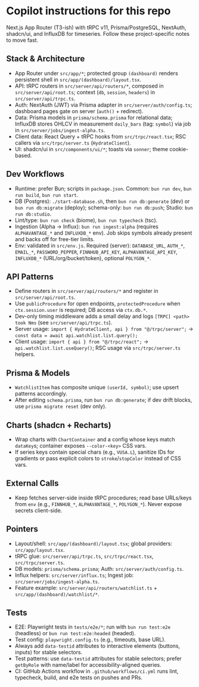 # Copilot instructions for this repo

Next.js App Router (T3-ish) with tRPC v11, Prisma/PostgreSQL, NextAuth, shadcn/ui, and InfluxDB for timeseries. Follow these project-specific notes to move fast.

## Stack & Architecture
- App Router under `src/app/*`; protected group `(dashboard)` renders persistent shell in `src/app/(dashboard)/layout.tsx`.
- API: tRPC routers in `src/server/api/routers/*`, composed in `src/server/api/root.ts`; context (`db`, `session`, `headers`) in `src/server/api/trpc.ts`.
- Auth: NextAuth (JWT) via Prisma adapter in `src/server/auth/config.ts`; dashboard pages gate on server (`auth()` + redirect).
- Data: Prisma models in `prisma/schema.prisma` for relational data; InfluxDB stores OHLCV in measurement `daily_bars` (tag: `symbol`) via job in `src/server/jobs/ingest-alpha.ts`.
- Client data: React Query + tRPC hooks from `src/trpc/react.tsx`; RSC callers via `src/trpc/server.ts` (`HydrateClient`).
- UI: shadcn/ui in `src/components/ui/*`; toasts via `sonner`; theme cookie-based.

## Dev Workflows
- Runtime: prefer Bun; scripts in `package.json`. Common: `bun run dev`, `bun run build`, `bun run start`.
- DB (Postgres): `./start-database.sh`, then `bun run db:generate` (dev) or `bun run db:migrate` (deploy); schema-only: `bun run db:push`; Studio: `bun run db:studio`.
- Lint/type: `bun run check` (biome), `bun run typecheck` (tsc).
- Ingestion (Alpha → Influx): `bun run ingest:alpha` (requires `ALPHAVANTAGE_*` and `INFLUXDB_*` env). Job skips symbols already present and backs off for free-tier limits.
- Env: validated in `src/env.js`. Required (server): `DATABASE_URL`, `AUTH_*`, `EMAIL_*`, `PASSWORD_PEPPER`, `FINNHUB_API_KEY`, `ALPHAVANTAGE_API_KEY`, `INFLUXDB_*` (URL/org/bucket/token), optional `POLYGON_*`.

## API Patterns
- Define routers in `src/server/api/routers/*` and register in `src/server/api/root.ts`.
- Use `publicProcedure` for open endpoints, `protectedProcedure` when `ctx.session.user` is required; DB access via `ctx.db.*`.
- Dev-only timing middleware adds a small delay and logs `[TRPC] <path> took Nms` (see `src/server/api/trpc.ts`).
- Server usage: `import { HydrateClient, api } from "@/trpc/server";` → `const data = await api.watchlist.list.query();`
- Client usage: `import { api } from "@/trpc/react";` → `api.watchlist.list.useQuery()`; RSC usage via `src/trpc/server.ts` helpers.

## Prisma & Models
- `WatchlistItem` has composite unique `(userId, symbol)`; use upsert patterns accordingly.
- After editing `schema.prisma`, run `bun run db:generate`; if dev drift blocks, use `prisma migrate reset` (dev only).

## Charts (shadcn + Recharts)
- Wrap charts with `ChartContainer` and a config whose keys match `dataKey`s; container exposes `--color-<key>` CSS vars.
- If series keys contain special chars (e.g., `VUSA.L`), sanitize IDs for gradients or pass explicit colors to `stroke`/`stopColor` instead of CSS vars.

## External Calls
- Keep fetches server-side inside tRPC procedures; read base URLs/keys from `env` (e.g., `FINNHUB_*`, `ALPHAVANTAGE_*`, `POLYGON_*`). Never expose secrets client-side.

## Pointers
- Layout/shell: `src/app/(dashboard)/layout.tsx`; global providers: `src/app/layout.tsx`.
- tRPC glue: `src/server/api/trpc.ts`, `src/trpc/react.tsx`, `src/trpc/server.ts`.
- DB models: `prisma/schema.prisma`; Auth: `src/server/auth/config.ts`.
- Influx helpers: `src/server/influx.ts`; Ingest job: `src/server/jobs/ingest-alpha.ts`.
- Feature example: `src/server/api/routers/watchlist.ts` + `src/app/(dashboard)/watchlist/*`.


## Tests
- E2E: Playwright tests in `tests/e2e/*`; run with `bun run test:e2e` (headless) or `bun run test:e2e:headed` (headed).
- Test config: `playwright.config.ts` (e.g., timeouts, base URL).
- Always add `data-testid` attributes to interactive elements (buttons, inputs) for stable selectors.
- Test patterns: use `data-testid` attributes for stable selectors; prefer `getByRole` with name/label for accessibility-aligned queries.
- CI: GitHub Actions workflow in `.github/workflows/ci.yml` runs lint, typecheck, build, and e2e tests on pushes and PRs.
